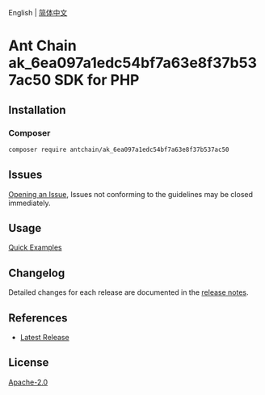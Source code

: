 English | [简体中文](README-CN.md)

# Ant Chain ak_6ea097a1edc54bf7a63e8f37b537ac50 SDK for PHP

## Installation

### Composer

```bash
composer require antchain/ak_6ea097a1edc54bf7a63e8f37b537ac50
```

## Issues

[Opening an Issue](https://github.com/alipay/antchain-openapi-prod-sdk/issues/new), Issues not conforming to the guidelines may be closed immediately.

## Usage

[Quick Examples](https://github.com/alipay/antchain-openapi-prod-sdk/blob/master/docs/0-Examples-EN.md#quick-examples)

## Changelog

Detailed changes for each release are documented in the [release notes](./ChangeLog.txt).

## References

* [Latest Release](https://github.com/antchain-openapi-sdk-php)

## License

[Apache-2.0](http://www.apache.org/licenses/LICENSE-2.0)
